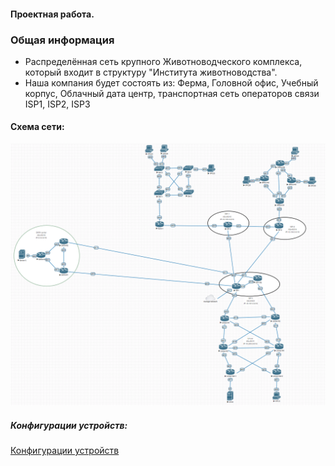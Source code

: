#### Проектная работа.

### Общая информация
 - Распределённая сеть крупного Животноводческого комплекса, который входит в структуру "Института животноводства".
 - Наша компания будет состоять из:
Ферма,
Головной офис,
Учебный корпус,
Облачный дата центр,
транспортная сеть операторов связи ISP1, ISP2, ISP3

#### Схема сети:

  ![alt-текст](/lab-15/img/map-all.png)



##### Конфигурации устройств:


  [Конфигурации устройств](./configs/)
